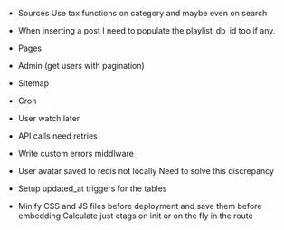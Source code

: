 * Sources
  Use tax functions on category and maybe even on search

* When inserting a post I need to populate the playlist_db_id too if any.

* Pages
* Admin (get users with pagination)
* Sitemap
* Cron
* User watch later

* API calls need retries

* Write custom errors middlware

* User avatar saved to redis not locally
  Need to solve this discrepancy

* Setup updated_at triggers for the tables
* Minify CSS and JS files before deployment and save them before embedding
  Calculate just etags on init or on the fly in the route
